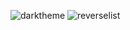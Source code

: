 ![darktheme](https://github.com/user-attachments/assets/e919d6eb-c038-488f-863e-56614a6ed02a)
![reverselist](https://github.com/user-attachments/assets/8d44de3a-6874-412a-916c-8197be2faf00)
